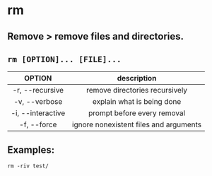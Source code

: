 # rm

**Remove** > remove files and directories.
---

` rm [OPTION]... [FILE]... `
---

| **OPTION** | description |
|:---:|:---:|
| -r, --recursive | remove directories recursively |
| -v, --verbose | explain what is being done |
| -i, --interactive | prompt before every removal |
| -f, --force | ignore nonexistent files and arguments |

## Examples:
` rm -riv test/ `